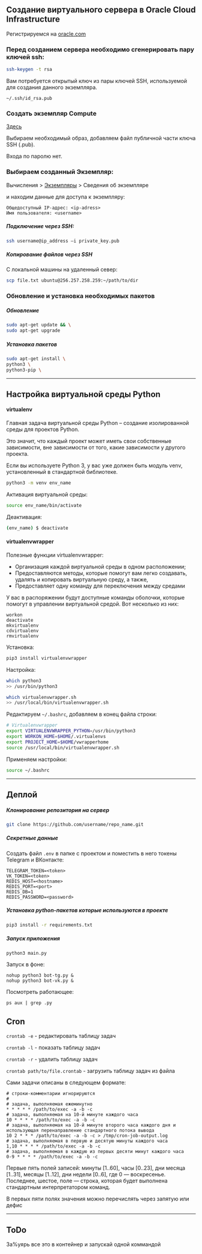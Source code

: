 ## Создание виртуального сервера в Oracle Cloud Infrastructure

Регистрируемся на [oracle.com](https://www.oracle.com/cloud/)

### Перед созданием сервера необходимо сгенерировать пару ключей ssh:

```bash
ssh-keygen -t rsa
```

Вам потребуется открытый ключ из пары ключей SSH, используемой для создания данного экземпляра.

```
~/.ssh/id_rsa.pub
```

### Создать экземпляр Compute

[Здесь](https://console.eu-frankfurt-1.oraclecloud.com/compute/instances/create)

Выбираем необходимый образ, добавляем файл публичной части ключа SSH (.pub). 

Входа по паролю нет.

### Выбираем созданный Экземпляр:

Вычисления > [	Экземпляры](https://console.eu-frankfurt-1.oraclecloud.com/compute/instances) > Сведения об экземпляре 

и находим данные для доступа к экземпляру:

	Общедоступный IP-адрес: <ip-adress>
	Имя пользователя: <username>

##### Подключение через SSH:
```bash
ssh username@ip_address —i private_key.pub
```
##### Копирование файлов через SSH
С локальной машины на удаленный север:
```bash
scp file.txt ubuntu@256.257.258.259:~/path/to/dir
```


### Обновление и установка необходимых пакетов
##### Обновление
```bash
sudo apt-get update && \
sudo apt-get upgrade
```

##### Установка пакетов
```bash
sudo apt-get install \
python3 \
python3-pip \
```

---

## Настройка виртуальной среды Python

#### virtualenv

Главная задача виртуальной среды Python – создание изолированной среды для проектов Python.

Это значит, что каждый проект может иметь свои собственные зависимости, вне зависимости от того, какие зависимости у другого проекта.

Если вы используете Python 3, у вас уже должен быть модуль venv, установленный в стандартной библиотеке.

```bash
python3 -m venv env_name
```

Активация виртуальной среды:
```bash
source env_name/bin/activate
```
Деактивация:
```bash
(env_name) $ deactivate
```

#### virtualenvwrapper

Полезные функции virtualenvwrapper:

- Организация каждой виртуальной среды в одном расположении;
- Предоставляются методы, которые помогут вам легко создавать, удалять и копировать виртуальную среду, а также,
- Предоставляет одну команду для переключения между средами


У вас в распоряжении будут доступные команды оболочки, которые помогут в управлении виртуальной средой. Вот несколько из них:

```
workon
deactivate
mkvirtualenv
cdvirtualenv
rmvirtualenv
```

Установка: 
```bash
pip3 install virtualenvwrapper
```

Настройка: 
```bash
which python3
>> /usr/bin/python3

which virtualenvwrapper.sh
>> /usr/local/bin/virtualenvwrapper.sh
```

Редактируем `~/.bashrc`, добавляем в конец файла строки:
```bash
# Virtualenvwrapper
export VIRTUALENVWRAPPER_PYTHON=/usr/bin/python3
export WORKON_HOME=$HOME/.virtualenvs
export PROJECT_HOME=$HOME/vwrapperhome
source /usr/local/bin/virtualenvwrapper.sh
```

Применяем настройки:
```bash
source ~/.bashrc
```

---

## Деплой

##### Клонирование репозитория на сервер
```bash
git clone https://github.com/username/repo_name.git
```

##### Секретные данные
Создать файл ```.env``` в папке с проектом и поместить в него токены Telegram и ВКонтакте:
```
TELEGRAM_TOKEN=<token>
VK_TOKEN=<token>
REDIS_HOST=<hostname>
REDIS_PORT=<port>
REDIS_DB=1
REDIS_PASSWORD=<password>
```

#####  Установка python-пакетов которые используются в проекте

```bash
pip3 install -r requirements.txt
```

##### Запуск приложения
```python
python3 main.py
```

Запуск в фоне:
```
nohup python3 bot-tg.py &
nohup python3 bot-vk.py &
```

Посмотреть работающее:
```
ps aux | grep .py
```


## Cron

`crontab -e`  - редактировать таблицу задач

`crontab -l` - показать таблицу задач

`crontab -r` - удалить таблицу задач

`crontab path/to/file.crontab` - загрузить таблицу задач из файла

Сами задачи описаны в следующем формате:

```
# строки-комментарии игнорируются
#
# задача, выполняемая ежеминутно
* * * * * /path/to/exec -a -b -c
# задача, выполняемая на 10-й минуте каждого часа
10 * * * * /path/to/exec -a -b -c
# задача, выполняемая на 10-й минуте второго часа каждого дня и использующая перенаправление стандартного потока вывода
10 2 * * * /path/to/exec -a -b -c > /tmp/cron-job-output.log
# задача, выполняемая в первую и десятую минуты каждого часа
1,10 * * * * /path/to/exec -a -b -c
# задача, выполняемая в каждую из первых десяти минут каждого часа
0-9 * * * * /path/to/exec -a -b -c

```

Первые пять полей записей: минуты [1..60], часы [0..23], дни месяца [1..31], месяцы [1..12], дни недели [0..6], где 0 — воскресенье. Последнее, шестое, поле — строка, которая будет выполнена стандартным интерпретатором команд.

В первых пяти полях значения можно перечислять через запятую или дефис

---

## ToDo

За%уярь все это в контейнер и запускай одной коммандой


